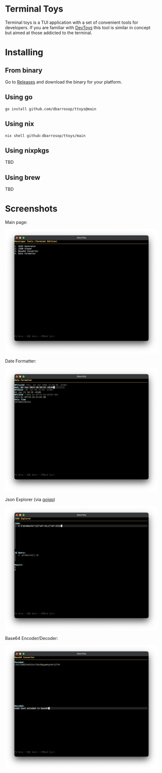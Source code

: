 # Terminal Toys

Terminal toys is a TUI application with a set of convenient tools for developers. If you are familiar with [DevToys](https://devtoys.app) this tool is similar in concept but aimed at those addicted to the terminal.

# Installing

## From binary

Go to [Releases](/releases) and download the binary for your platform.

## Using go

```
go install github.com/dbarrosop/ttoys@main
```

## Using nix

```
nix shell github:dbarrosop/ttoys/main
```

## Using nixpkgs

TBD

## Using brew

TBD

# Screenshots

Main page:

![main](/docs/screenshots/main.png)

Date Formatter:

![date formatter](/docs/screenshots/date_formatter.png)

Json Explorer (via [gojqp](https://github.com/itchyny/gojq))

![json explorer](/docs/screenshots/json_explorer.png)


Base64 Encoder/Decoder:

![base64](/docs/screenshots/base64.png)
